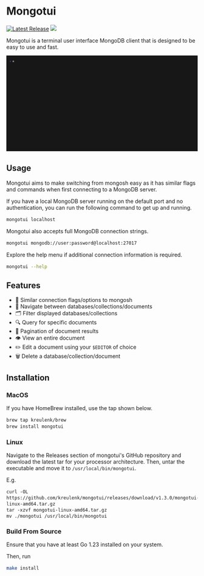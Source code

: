# Mongotui

<p>
    <a href="https://github.com/kreulenk/mongotui/releases"><img src="https://img.shields.io/github/release/kreulenk/mongotui.svg" alt="Latest Release"></a>
    <a href="https://goreportcard.com/report/github.com/kreulenk/mongotui"><img src="https://goreportcard.com/badge/github.com/kreulenk/mongotui"></a>
</p>

Mongotui is a terminal user interface MongoDB client that is designed to be easy to use and fast.

![demo.gif](./docs/demo/demo.gif)

## Usage
Mongotui aims to make switching from mongosh easy as it has similar flags and commands when first connecting
to a MongoDB server.

If you have a local MongoDB server running on the default port and no authentication, you can run the following command to get up and running.
```bash
mongotui localhost
```

Mongotui also accepts full MongoDB connection strings.

```bash
mongotui mongodb://user:password@localhost:27017
```


Explore the help menu if additional connection information is required.
```bash
mongotui --help
```


## Features
- 🔗 Similar connection flags/options to mongosh
- 📂 Navigate between databases/collections/documents
- 🗂 Filter displayed databases/collections
- 🔍 Query for specific documents
- 📄 Pagination of document results
- 👁️ View an entire document
- ✏️ Edit a document using your `$EDITOR` of choice
- 🗑️ Delete a database/collection/document

## Installation

### MacOS
If you have HomeBrew installed, use the tap shown below.

```bash
brew tap kreulenk/brew
brew install mongotui
```

### Linux
Navigate to the Releases section of mongotui's GitHub repository and download the latest tar for your
processor architecture. Then, untar the executable and move it to `/usr/local/bin/mongotui`.

E.g.
```
curl -OL https://github.com/kreulenk/mongotui/releases/download/v1.3.0/mongotui-linux-amd64.tar.gz
tar -xzvf mongotui-linux-amd64.tar.gz
mv ./mongotui /usr/local/bin/mongotui
```

### Build From Source

Ensure that you have at least Go 1.23 installed on your system.

Then, run
```bash
make install
```
